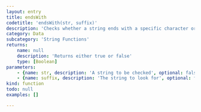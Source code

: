 ```yaml
---
layout: entry
title: endsWith
codetitle: 'endsWith(str, suffix)'
description: 'Checks whether a string ends with a specific character or string.'
category: Data
subcategory: 'String Functions'
returns:
    name: null
    description: 'Returns either true or false'
    type: [Boolean]
parameters:
    - {name: str, description: 'A string to be checked', optional: false, type: [String]}
    - {name: suffix, description: 'The string to look for', optional: false, type: [String]}
kind: function
todo: null
examples: []

---
```

